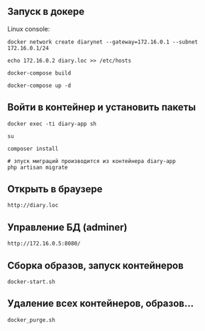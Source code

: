 ## Запуск в докере

Linux console:

```
docker network create diarynet --gateway=172.16.0.1 --subnet 172.16.0.1/24

echo 172.16.0.2 diary.loc >> /etc/hosts

docker-compose build

docker-compose up -d
```

## Войти в контейнер и установить пакеты

```
docker exec -ti diary-app sh

su

composer install

# зпуск миграций производится из контейнера diary-app
php artisan migrate
```

## Открыть в браузере

```
http://diary.loc
```

## Управление БД (adminer)

```
http://172.16.0.5:8080/
```

## Сборка образов, запуск контейнеров

```
docker-start.sh
```

## Удаление всех контейнеров, образов...

```
docker_purge.sh
```
